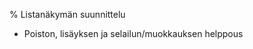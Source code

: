 % Listanäkymän suunnittelu
<!-- order: 2 -->

<wip />

* Poiston, lisäyksen ja selailun/muokkauksen helppous
